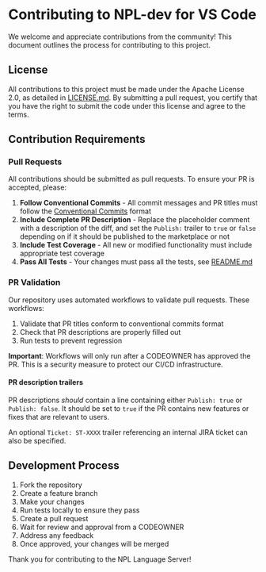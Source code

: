 # Contributing to NPL-dev for VS Code

We welcome and appreciate contributions from the community! This document outlines the process for contributing to this
project.

## License

All contributions to this project must be made under the Apache License 2.0, as detailed in [LICENSE.md](LICENSE.md). By
submitting a pull request, you certify that you have the right to submit the code under this license and agree to the
terms.

## Contribution Requirements

### Pull Requests

All contributions should be submitted as pull requests. To ensure your PR is accepted, please:

1. **Follow Conventional Commits** - All commit messages and PR titles must follow the
   [Conventional Commits](https://www.conventionalcommits.org/) format
2. **Include Complete PR Description** - Replace the placeholder comment with a description of the diff, and set the
   `Publish:` trailer to `true` or `false` depending on if it should be published to the marketplace or not
3. **Include Test Coverage** - All new or modified functionality must include appropriate test coverage
4. **Pass All Tests** - Your changes must pass all the tests, see [README.md](README.md)

### PR Validation

Our repository uses automated workflows to validate pull requests. These workflows:

1. Validate that PR titles conform to conventional commits format
2. Check that PR descriptions are properly filled out
3. Run tests to prevent regression

**Important**: Workflows will only run after a CODEOWNER has approved the PR. This is a security measure to protect our
CI/CD infrastructure.

#### PR description trailers

PR descriptions _should_ contain a line containing either `Publish: true` or `Publish: false`. It should be set to
`true` if the PR contains new features or fixes that are relevant to users.

An optional `Ticket: ST-XXXX` trailer referencing an internal JIRA ticket can also be specified.

## Development Process

1. Fork the repository
2. Create a feature branch
3. Make your changes
4. Run tests locally to ensure they pass
5. Create a pull request
6. Wait for review and approval from a CODEOWNER
7. Address any feedback
8. Once approved, your changes will be merged

Thank you for contributing to the NPL Language Server!
